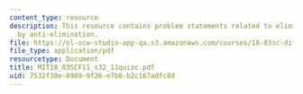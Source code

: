 ```yaml
---
content_type: resource
description: This resource contains problem statements related to elimination followed
  by anti-elimination.
file: https://ol-ocw-studio-app-qa.s3.amazonaws.com/courses/18-03sc-differential-equations-fall-2011/7532f30e09899f26e7b8b2c167adfc8d_MIT18_03SCF11_s32_11quizc.pdf
file_type: application/pdf
resourcetype: Document
title: MIT18_03SCF11_s32_11quizc.pdf
uid: 7532f30e-0989-9f26-e7b8-b2c167adfc8d
---
```


